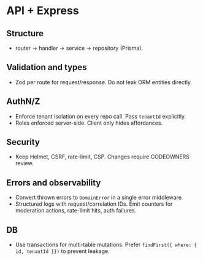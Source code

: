 # API + Express

## Structure
- router → handler → service → repository (Prisma).

## Validation and types
- Zod per route for request/response. Do not leak ORM entities directly.

## AuthN/Z
- Enforce tenant isolation on every repo call. Pass `tenantId` explicitly.
- Roles enforced server-side. Client only hides affordances.

## Security
- Keep Helmet, CSRF, rate-limit, CSP. Changes require CODEOWNERS review.

## Errors and observability
- Convert thrown errors to `DomainError` in a single error middleware.
- Structured logs with request/correlation IDs. Emit counters for moderation actions, rate-limit hits, auth failures.

## DB
- Use transactions for multi-table mutations. Prefer `findFirst({ where: { id, tenantId }})` to prevent leakage.
